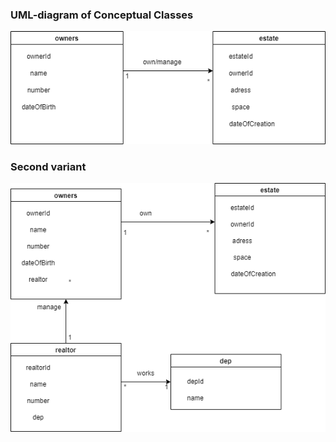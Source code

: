 ### UML-diagram of Conceptual Classes
![](https://github.com/OP-NC-EduCentre/kesov/blob/tasks-of-laboratory-work-1/1.1-ConceptualClasses/kesov_uml.png)
### Second variant
![](https://github.com/OP-NC-EduCentre/kesov/blob/tasks-of-laboratory-work-1/1.1-ConceptualClasses/kesov_uml2.png)
